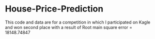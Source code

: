 # House-Price-Prediction

 This code and data are for a competition in which I participated on Kagle and won second place with a result of
 Root main square error = 18148.74847

